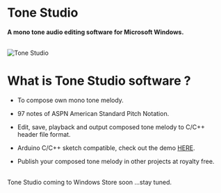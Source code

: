 # Tone Studio
**A mono tone audio editing software for Microsoft Windows.**
<br><br/>

![Tone Studio](https://github.com/rickygai/images/tonestudio.png?raw=true)

# What is Tone Studio software ?
- To compose own mono tone melody.

- 97 notes of ASPN American Standard Pitch Notation.

- Edit, save, playback and output composed tone melody to C/C++ header file format.

- Arduino C/C++ sketch compatible, check out the demo [HERE](https://drive.google.com/file/d/1MXhUsjOQoxmVl7hEdogBaWM4x9ibQpun/view?usp=sharing).

- Publish your composed tone melody in other projects at royalty free.
<br><br/>

Tone Studio coming to Windows Store soon ...stay tuned.
<br><br/>
